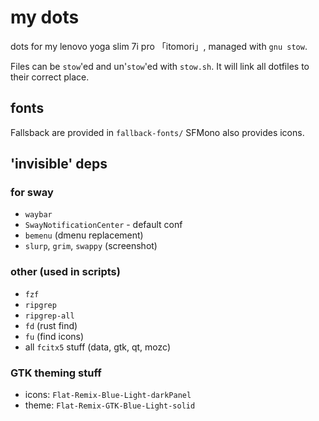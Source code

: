 # my dots

dots for my lenovo yoga slim 7i pro 「itomori」, managed with `gnu stow`.

Files can be `stow`'ed and un'`stow`'ed with `stow.sh`.
It will link all dotfiles to their correct place.

## fonts
Fallsback are provided in `fallback-fonts/`
SFMono also provides icons.

## 'invisible' deps
### for sway
+ `waybar`
+ `SwayNotificationCenter` - default conf
+ `bemenu` (dmenu replacement)
+ `slurp`, `grim`, `swappy` (screenshot)

### other (used in scripts)
+ `fzf`
+ `ripgrep`
+ `ripgrep-all`
+ `fd` (rust find)
+ `fu` (find icons)
+ all `fcitx5` stuff (data, gtk, qt, mozc)

### GTK theming stuff
+ icons: `Flat-Remix-Blue-Light-darkPanel`
+ theme: `Flat-Remix-GTK-Blue-Light-solid`
